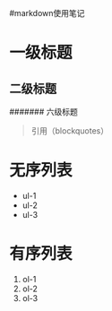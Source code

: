 #markdown使用笔记
# 一级标题
## 二级标题
####### 六级标题
> 引用（blockquotes）
# 无序列表
- ul-1
- ul-2
- ul-3
# 有序列表
1. ol-1
2. ol-2
3. ol-3
